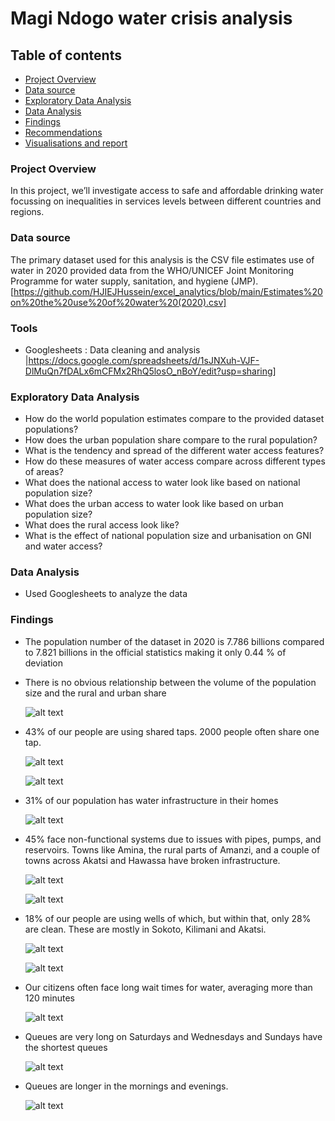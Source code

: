 # Magi Ndogo water crisis analysis

## Table of contents

- [Project Overview](#project-overview)
- [Data source](#data-source)
- [Exploratory Data Analysis](#exploratory-data-analysis)
- [Data Analysis](#data-analysis)
- [Findings](#findings)
- [Recommendations](#recommendations)
- [Visualisations and report](#Visualisations-and-report)

### Project Overview

In this project, we’ll investigate access to safe and affordable drinking water focussing on inequalities in services levels between different countries and regions.

### Data source 

The primary dataset used for this analysis is the CSV file estimates use of water in 2020 provided data from the WHO/UNICEF Joint Monitoring Programme for water supply, sanitation, and hygiene (JMP). 
[https://github.com/HJIEJHussein/excel_analytics/blob/main/Estimates%20on%20the%20use%20of%20water%20(2020).csv]

### Tools

- Googlesheets : Data cleaning and analysis |https://docs.google.com/spreadsheets/d/1sJNXuh-VJF-DlMuQn7fDALx6mCFMx2RhQ5losO_nBoY/edit?usp=sharing]

### Exploratory Data Analysis

- How do the world population estimates compare to the provided dataset populations?
- How does the urban population share compare to the rural population?
- What is the tendency and spread of the different water access features?
- How do these measures of water access compare across different types of areas?
- What does the national access to water look like based on national population size?
- What does the urban access to water look like based on urban population size?
- What does the rural access look like?
- What is the effect of national population size and urbanisation on GNI and water access?

### Data Analysis

- Used Googlesheets to analyze the data

### Findings

-  The population number of the dataset in 2020 is 7.786 billions compared to 7.821 billions in the official statistics making it only 0.44 % of deviation
-  There is no obvious relationship between the volume of the population size and the rural and urban share
  
   ![alt text](https://github.com/HJIEJHussein/Hussein-s_portfolio/blob/main/Number%20of%20sources%20per%20location_type.png)
   
-  43% of our people are using shared taps. 2000 people often share one tap.
  
   ![alt text](https://github.com/HJIEJHussein/Hussein-s_portfolio/blob/main/Pct%20number%20of%20people%20per%20type%20of%20water%20source.png)
   
   ![alt text](https://github.com/HJIEJHussein/Hussein-s_portfolio/blob/main/average%20number%20of%20people%20per%20type%20of%20water%20source.png)
   
-  31% of our population has water infrastructure in their homes
  
   ![alt text](https://github.com/HJIEJHussein/Hussein-s_portfolio/blob/main/Pct%20number%20of%20people%20per%20type%20of%20water%20source.png)

-  45% face non-functional systems due to issues with pipes, pumps, and reservoirs. Towns like Amina, the rural parts of Amanzi, and a couple
   of towns across Akatsi and Hawassa have broken infrastructure.
   
   ![alt text](https://github.com/HJIEJHussein/Hussein-s_portfolio/blob/main/percentage%20of%20people%20per%20source%20type%20and%20per%20province%20name.png)
   
   ![alt text](https://github.com/HJIEJHussein/Hussein-s_portfolio/blob/main/pct%20of%20tap%20in%20home%20broken%20by%20town%20name%20and%20province%20name.png)
   
-  18% of our people are using wells of which, but within that, only 28% are clean. These are mostly in Sokoto, Kilimani and Akatsi.
  
   ![alt text](https://github.com/HJIEJHussein/Hussein-s_portfolio/blob/main/pct%20of%20wells%20per%20results.png)
   
   ![alt text](https://github.com/HJIEJHussein/Hussein-s_portfolio/blob/main/pct%20of%20clean%20wells%20per%20province.png)
   
-  Our citizens often face long wait times for water, averaging more than 120 minutes
  
   ![alt text](https://github.com/HJIEJHussein/Hussein-s_portfolio/blob/main/average%20time%20of%20queue.png)

-  Queues are very long on Saturdays and Wednesdays and Sundays have the shortest queues
  
   ![alt text](https://github.com/HJIEJHussein/Hussein-s_portfolio/blob/main/average%20queue%20time%20per%20day%20of%20the%20week.png)
   
-  Queues are longer in the mornings and evenings.
  
   ![alt text](https://github.com/HJIEJHussein/Hussein-s_portfolio/blob/main/average%20queue%20time%20per%20hours%20of%20the%20day.png)
